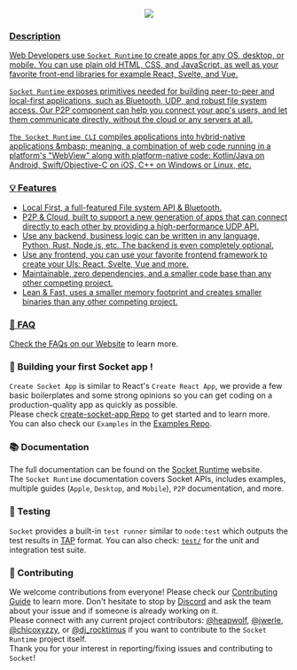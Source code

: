 
<p align="center">
  <a href="https://github.com/socketsupply/socket"><img src="https://user-images.githubusercontent.com/136109/230840267-7b7334b5-fee3-494b-aa4c-145e071f8471.png"/>
</p>

### Description

Web Developers use `Socket Runtime` to create apps for any OS, desktop, or mobile. You can use plain old HTML, CSS, and JavaScript, as well as your favorite front-end libraries for example React, Svelte, and Vue.

`Socket Runtime` exposes primitives needed for building peer-to-peer and local-first applications, such as Bluetooth, UDP, and robust file system access. Our P2P component can help you connect your app's users, and let them communicate directly, without the cloud or any servers at all.  

`The Socket Runtime CLI` compiles applications into hybrid-native applications &mbasp; meaning, a combination of web code running in a platform's "WebView" along with platform-native code: Kotlin/Java on Android, Swift/Objective-C on iOS, C++ on Windows or Linux, etc.

### 💡 Features

* Local First, a full-featured File system API & Bluetooth.
* P2P & Cloud, built to support a new generation of apps that can connect directly to each other by providing a high-performance UDP API.
* Use any backend, business logic can be written in any language, Python, Rust, Node.js, etc. The backend is even completely optional.
* Use any frontend, you can use your favorite frontend framework to create your UIs: React, Svelte, Vue and more.
* Maintainable, zero dependencies, and a smaller code base than any other competing project.
* Lean & Fast, uses a smaller memory footprint and creates smaller binaries than any other competing project.

### 🔑 FAQ

Check the FAQs on our [Website](https://socketsupply.co/) to learn more.

### 🧱 Building your first Socket app !

`Create Socket App` is similar to React's `Create React App`, we provide a few basic boilerplates and some strong opinions so you can get coding on a production-quality app as quickly as possible.  
Please check [create-socket-app Repo](https://github.com/socketsupply/create-socket-app) to get started and to learn more.  
You can also check our `Examples` in the [Examples Repo](https://github.com/socketsupply/socket-examples).  


### 📚 Documentation

The full documentation can be found on the [Socket Runtime](https://socketsupply.co/) website.  
The `Socket Runtime` documentation covers Socket APIs, includes examples, multiple guides (`Apple`, `Desktop`, and `Mobile`), `P2P` documentation, and more.


### 🧪 Testing

`Socket` provides a built-in `test runner` similar to `node:test` which outputs the test results in [TAP](https://testanything.org/) format.
 You can also check: [`test/`](test/) for the unit and integration test suite.

### 🙏 Contributing

We welcome contributions from everyone! Please check our [Contributing Guide](CONTRIBUTING.md) to learn more.
Don't hesitate to stop by [Discord](https://discord.com/invite/YPV32gKCsH) and ask the team about your issue and if someone is already working on it.  
Please connect with any current project contributors: [@heapwolf][0], [@jwerle][1], [@chicoxyzzy][2], or [@dj_rocktimus][3] if you want to contribute to the `Socket Runtime` project itself.  
Thank you for your interest in reporting/fixing issues and contributing to `Socket`!  

[0]:https://github.com/heapwolf
[1]:https://github.com/jwerle
[2]:https://github.com/chicoxyzzy
[3]:https://github.com/mribbons
